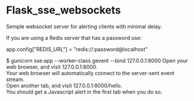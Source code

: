 # Flask_sse_websockets
Semple websocket server for alerting clients with minimal delay.


If you are using a Redis server that has a password use:

app.config["REDIS_URL"] = "redis://:password@localhost"

$ gunicorn sse:app --worker-class gevent --bind 127.0.0.1:8000
Open your web browser, and visit 127.0.0.1:8000.  
Your web browser will automatically connect to the server-sent event stream.  
Open another tab, and visit 127.0.0.1:8000/hello.  
You should get a Javascript alert in the first tab when you do so.